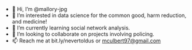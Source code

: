 - 👋 Hi, I’m @mallory-jpg
- 👀 I’m interested in data science for the common good, harm reduction, and medicine!
- 🌱 I’m currently learning social network analysis.
- 💞️ I’m looking to collaborate on projects involving policing.
- 📫 Reach me at bit.ly/nevertoldus or mculbert97@gmail.com

<!---
mallory-jpg/mallory-jpg is a ✨ special ✨ repository because its `README.md` (this file) appears on your GitHub profile.
You can click the Preview link to take a look at your changes.
--->
